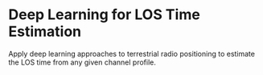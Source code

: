 # Deep Learning for LOS Time Estimation
Apply deep learning approaches to terrestrial radio positioning to estimate the LOS time from any given channel profile.

